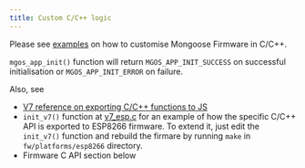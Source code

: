 ```yaml
---
title: Custom C/C++ logic
---
```


Please see
[examples](https://github.com/cesanta/mongoose-iot/tree/master/fw/examples)
on how to customise Mongoose Firmware in C/C++.

`mgos_app_init()` function will return `MGOS_APP_INIT_SUCCESS` on successful
initialisation or `MGOS_APP_INIT_ERROR` on failure.

Also, see
- [V7 reference on exporting C/C++ functions to
  JS](https://docs.cesanta.com/v7/#_call_c_c_function_from_javascript)
- `init_v7()` function at
  [v7_esp.c](https://github.com/cesanta/mongoose-iot/blob/master/fw/platforms/esp8266/user/v7_esp.c)
  for an example of how the specific C/C++ API is exported to ESP8266 firmware. To
  extend it, just edit the `init_v7()` function and rebuild the firmare by running
  `make` in `fw/platforms/esp8266` directory.
- Firmware C API section below

